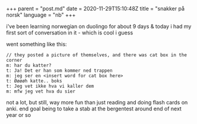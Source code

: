 +++
parent = "post.md"
date = 2020-11-29T15:10:48Z
title = "snakker på norsk"
language = "nb"
+++

i've been learning norwegian on duolingo for about 9 days & today i had my first sort of conversation in it - which is cool i guess

went something like this:

    // they posted a picture of themselves, and there was cat box in the corner
    m: har du katter?
    t: Ja! Det er han som kommer ned trappen
    m: jeg ser en <insert word for cat box here>
    t: Øøøøh katte.. boks
    t: Jeg vet ikke hva vi kaller dem
    m: mfw jeg vet hva du sier

not a lot, but still, way more fun than just reading and doing flash cards on anki.
end goal being to take a stab at the bergentest around end of next year or so
